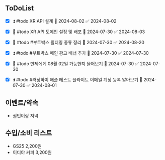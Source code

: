 
## ToDoList
<!-- {우선순위} {Tasks} {Due Date} {Strart Date} {End Date} -->
- [x] ⏫ <!-- tasks--> #todo XR API 설계 📅 2024-08-02 ✅ 2024-08-02
- [x] 🔽 #todo XR API 도메인 설정 및 배포 🛫 2024-07-30 ✅ 2024-08-03
- [x] 🔼 #todo #부트박스 필터링 종류 정리 🛫 2024-07-30 ✅ 2024-08-20
- [x] ⏫ #todo #부트박스 메인 광고 배너 추가 📅 2024-07-30 ✅ 2024-07-30
- [x] 🔼 #todo 만제에게 08월 02일 가능한지 물어보기 📅 2024-07-30 ✅ 2024-07-30
- [x] ⏫ #todo #러닝하이 애플 테스트 플라이트 이메일 계정 등록 알아보기 📅 2024-07-30 ✅ 2024-08-01


## 이벤트/약속
- <!-- 예정된 약속 or 예상치 못하게 발생한 이벤트 -->권민이랑 저녁

## 수입/소비 리스트
- <!-- 얼만큼 썼는지 -->GS25 2,200원
- 이디야 커피 3,200원